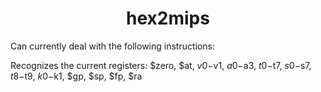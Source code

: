 # <div align="center">hex2mips</div>

Can currently deal with the following instructions:


Recognizes the current registers:
$zero,
$at,
$v0-$v1,
$a0-$a3,
$t0-$t7,
$s0-$s7,
$t8-$t9,
$k0-$k1,
$gp,
$sp,
$fp,
$ra
